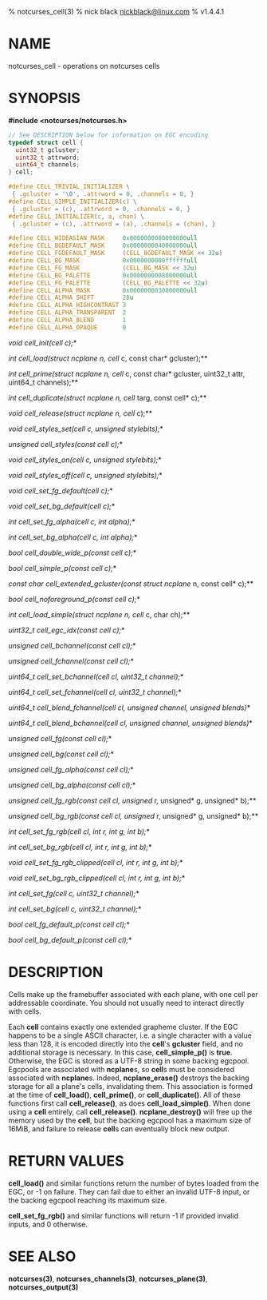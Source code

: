% notcurses_cell(3)
% nick black <nickblack@linux.com>
% v1.4.4.1

# NAME

notcurses_cell - operations on notcurses cells

# SYNOPSIS

**#include <notcurses/notcurses.h>**

```c
// See DESCRIPTION below for information on EGC encoding
typedef struct cell {
  uint32_t gcluster;
  uint32_t attrword;
  uint64_t channels;
} cell;

#define CELL_TRIVIAL_INITIALIZER \
 { .gcluster = '\0', .attrword = 0, .channels = 0, }
#define CELL_SIMPLE_INITIALIZER(c) \
 { .gcluster = (c), .attrword = 0, .channels = 0, }
#define CELL_INITIALIZER(c, a, chan) \
 { .gcluster = (c), .attrword = (a), .channels = (chan), }

#define CELL_WIDEASIAN_MASK     0x8000000080000000ull
#define CELL_BGDEFAULT_MASK     0x0000000040000000ull
#define CELL_FGDEFAULT_MASK     (CELL_BGDEFAULT_MASK << 32u)
#define CELL_BG_MASK            0x0000000000ffffffull
#define CELL_FG_MASK            (CELL_BG_MASK << 32u)
#define CELL_BG_PALETTE         0x0000000008000000ull
#define CELL_FG_PALETTE         (CELL_BG_PALETTE << 32u)
#define CELL_ALPHA_MASK         0x0000000030000000ull
#define CELL_ALPHA_SHIFT        28u
#define CELL_ALPHA_HIGHCONTRAST 3
#define CELL_ALPHA_TRANSPARENT  2
#define CELL_ALPHA_BLEND        1
#define CELL_ALPHA_OPAQUE       0
```

**void cell_init(cell* c);**

**int cell_load(struct ncplane* n, cell* c, const char* gcluster);**

**int cell_prime(struct ncplane* n, cell* c, const char* gcluster,
                 uint32_t attr, uint64_t channels);**

**int cell_duplicate(struct ncplane* n, cell* targ, const cell* c);**

**void cell_release(struct ncplane* n, cell* c);**

**void cell_styles_set(cell* c, unsigned stylebits);**

**unsigned cell_styles(const cell* c);**

**void cell_styles_on(cell* c, unsigned stylebits);**

**void cell_styles_off(cell* c, unsigned stylebits);**

**void cell_set_fg_default(cell* c);**

**void cell_set_bg_default(cell* c);**

**int cell_set_fg_alpha(cell* c, int alpha);**

**int cell_set_bg_alpha(cell* c, int alpha);**

**bool cell_double_wide_p(const cell* c);**

**bool cell_simple_p(const cell* c);**

**const char* cell_extended_gcluster(const struct ncplane* n, const cell* c);**

**bool cell_noforeground_p(const cell* c);**

**int cell_load_simple(struct ncplane* n, cell* c, char ch);**

**uint32_t cell_egc_idx(const cell* c);**

**unsigned cell_bchannel(const cell* cl);**

**unsigned cell_fchannel(const cell* cl);**

**uint64_t cell_set_bchannel(cell* cl, uint32_t channel);**

**uint64_t cell_set_fchannel(cell* cl, uint32_t channel);**

**uint64_t cell_blend_fchannel(cell* cl, unsigned channel, unsigned blends)**

**uint64_t cell_blend_bchannel(cell* cl, unsigned channel, unsigned blends)**

**unsigned cell_fg(const cell* cl);**

**unsigned cell_bg(const cell* cl);**

**unsigned cell_fg_alpha(const cell* cl);**

**unsigned cell_bg_alpha(const cell* cl);**

**unsigned cell_fg_rgb(const cell* cl, unsigned* r, unsigned* g, unsigned* b);**

**unsigned cell_bg_rgb(const cell* cl, unsigned* r, unsigned* g, unsigned* b);**

**int cell_set_fg_rgb(cell* cl, int r, int g, int b);**

**int cell_set_bg_rgb(cell* cl, int r, int g, int b);**

**void cell_set_fg_rgb_clipped(cell* cl, int r, int g, int b);**

**void cell_set_bg_rgb_clipped(cell* cl, int r, int g, int b);**

**int cell_set_fg(cell* c, uint32_t channel);**

**int cell_set_bg(cell* c, uint32_t channel);**

**bool cell_fg_default_p(const cell* cl);**

**bool cell_bg_default_p(const cell* cl);**

# DESCRIPTION

Cells make up the framebuffer associated with each plane, with one cell per
addressable coordinate. You should not usually need to interact directly
with cells.

Each **cell** contains exactly one extended grapheme cluster. If the EGC happens
to be a single ASCII character, i.e. a single character with a value less than
128, it is encoded directly into the **cell**'s **gcluster** field, and no
additional storage is necessary. In this case, **cell_simple_p()** is **true**.
Otherwise, the EGC is stored as a UTF-8 string in some backing egcpool. Egcpools
are associated with **ncplane**s, so **cell**s must be considered associated
with **ncplane**s. Indeed, **ncplane_erase()** destroys the backing storage for
all a plane's cells, invalidating them. This association is formed at the time
of **cell_load()**, **cell_prime()**, or **cell_duplicate()**. All of these
functions first call **cell_release()**, as does **cell_load_simple()**. When
done using a **cell** entirely, call **cell_release()**. **ncplane_destroy()**
will free up the memory used by the **cell**, but the backing egcpool has a
maximum size of 16MiB, and failure to release **cell**s can eventually block new
output.

# RETURN VALUES

**cell_load()** and similar functions return the number of bytes loaded from the
EGC, or -1 on failure. They can fail due to either an invalid UTF-8 input, or the
backing egcpool reaching its maximum size.

**cell_set_fg_rgb()** and similar functions will return -1 if provided invalid
inputs, and 0 otherwise.

# SEE ALSO

**notcurses(3)**,
**notcurses_channels(3)**,
**notcurses_plane(3)**,
**notcurses_output(3)**
